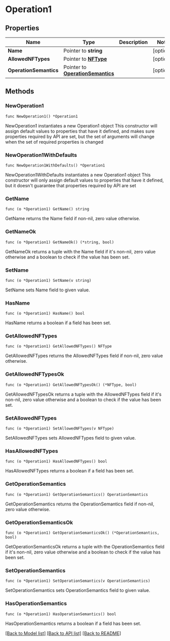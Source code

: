 # Operation1

## Properties

Name | Type | Description | Notes
------------ | ------------- | ------------- | -------------
**Name** | Pointer to **string** |  | [optional] 
**AllowedNFTypes** | Pointer to [**NFType**](NFType.md) |  | [optional] 
**OperationSemantics** | Pointer to [**OperationSemantics**](OperationSemantics.md) |  | [optional] 

## Methods

### NewOperation1

`func NewOperation1() *Operation1`

NewOperation1 instantiates a new Operation1 object
This constructor will assign default values to properties that have it defined,
and makes sure properties required by API are set, but the set of arguments
will change when the set of required properties is changed

### NewOperation1WithDefaults

`func NewOperation1WithDefaults() *Operation1`

NewOperation1WithDefaults instantiates a new Operation1 object
This constructor will only assign default values to properties that have it defined,
but it doesn't guarantee that properties required by API are set

### GetName

`func (o *Operation1) GetName() string`

GetName returns the Name field if non-nil, zero value otherwise.

### GetNameOk

`func (o *Operation1) GetNameOk() (*string, bool)`

GetNameOk returns a tuple with the Name field if it's non-nil, zero value otherwise
and a boolean to check if the value has been set.

### SetName

`func (o *Operation1) SetName(v string)`

SetName sets Name field to given value.

### HasName

`func (o *Operation1) HasName() bool`

HasName returns a boolean if a field has been set.

### GetAllowedNFTypes

`func (o *Operation1) GetAllowedNFTypes() NFType`

GetAllowedNFTypes returns the AllowedNFTypes field if non-nil, zero value otherwise.

### GetAllowedNFTypesOk

`func (o *Operation1) GetAllowedNFTypesOk() (*NFType, bool)`

GetAllowedNFTypesOk returns a tuple with the AllowedNFTypes field if it's non-nil, zero value otherwise
and a boolean to check if the value has been set.

### SetAllowedNFTypes

`func (o *Operation1) SetAllowedNFTypes(v NFType)`

SetAllowedNFTypes sets AllowedNFTypes field to given value.

### HasAllowedNFTypes

`func (o *Operation1) HasAllowedNFTypes() bool`

HasAllowedNFTypes returns a boolean if a field has been set.

### GetOperationSemantics

`func (o *Operation1) GetOperationSemantics() OperationSemantics`

GetOperationSemantics returns the OperationSemantics field if non-nil, zero value otherwise.

### GetOperationSemanticsOk

`func (o *Operation1) GetOperationSemanticsOk() (*OperationSemantics, bool)`

GetOperationSemanticsOk returns a tuple with the OperationSemantics field if it's non-nil, zero value otherwise
and a boolean to check if the value has been set.

### SetOperationSemantics

`func (o *Operation1) SetOperationSemantics(v OperationSemantics)`

SetOperationSemantics sets OperationSemantics field to given value.

### HasOperationSemantics

`func (o *Operation1) HasOperationSemantics() bool`

HasOperationSemantics returns a boolean if a field has been set.


[[Back to Model list]](../README.md#documentation-for-models) [[Back to API list]](../README.md#documentation-for-api-endpoints) [[Back to README]](../README.md)


